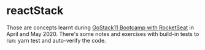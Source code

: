 # reactStack

Those are concepts learnt during [GoStack11 Bootcamp with RocketSeat](https://rocketseat.com.br/) in April and May 2020.
There's some notes and exercises with build-in tests to run: yarn test and auto-verify the code. 
